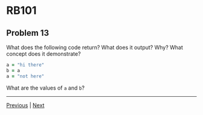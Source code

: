# RB101
## Problem 13

What does the following code return? What does it output? Why? What concept does it demonstrate?

```ruby
a = "hi there"
b = a
a = "not here"
```

What are the values of `a` and `b`?

---

[Previous](012.md) | [Next](014.md)
